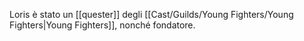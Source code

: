 Loris è stato un [[quester]] degli [[Cast/Guilds/Young Fighters/Young Fighters|Young Fighters]], nonché fondatore.